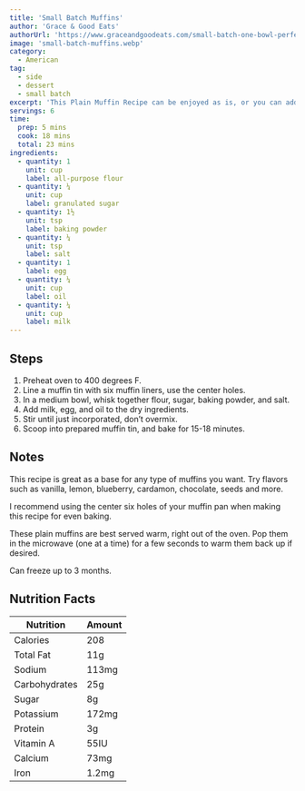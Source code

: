 ```yaml
---
title: 'Small Batch Muffins'
author: 'Grace & Good Eats'
authorUrl: 'https://www.graceandgoodeats.com/small-batch-one-bowl-perfect-muffins/#recipe'
image: 'small-batch-muffins.webp'
category:
  - American
tag:
  - side
  - dessert
  - small batch
excerpt: 'This Plain Muffin Recipe can be enjoyed as is, or you can add your favorite mix-ins! Perfect for a weekend breakfast!'
servings: 6
time:
  prep: 5 mins
  cook: 18 mins
  total: 23 mins
ingredients:
  - quantity: 1
    unit: cup
    label: all-purpose flour
  - quantity: ¼
    unit: cup
    label: granulated sugar
  - quantity: 1½
    unit: tsp
    label: baking powder
  - quantity: ¼
    unit: tsp
    label: salt
  - quantity: 1
    label: egg
  - quantity: ¼
    unit: cup
    label: oil
  - quantity: ¼
    unit: cup
    label: milk
---
```


## Steps

1. Preheat oven to 400 degrees F.
2. Line a muffin tin with six muffin liners, use the center holes.
3. In a medium bowl, whisk together flour, sugar, baking powder, and salt.
4. Add milk, egg, and oil to the dry ingredients.
5. Stir until just incorporated, don’t overmix.
6. Scoop into prepared muffin tin, and bake for 15-18 minutes.

## Notes

This recipe is great as a base for any type of muffins you want. Try flavors such as vanilla, lemon, blueberry, cardamon, chocolate, seeds and more.

I recommend using the center six holes of your muffin pan when making this recipe for even baking.

These plain muffins are best served warm, right out of the oven. Pop them in the microwave (one at a time) for a few seconds to warm them back up if desired.

Can freeze up to 3 months.

## Nutrition Facts

| Nutrition     | Amount |
| ------------- | ------ |
| Calories      | 208    |
| Total Fat     | 11g    |
| Sodium        | 113mg  |
| Carbohydrates | 25g    |
| Sugar         | 8g     |
| Potassium     | 172mg  |
| Protein       | 3g     |
| Vitamin A     | 55IU   |
| Calcium       | 73mg   |
| Iron          | 1.2mg  |
